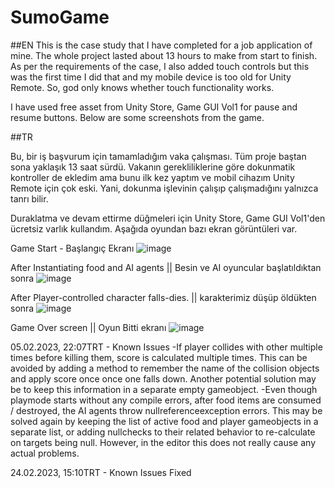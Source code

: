 # SumoGame
 
##EN
This is the case study that I have completed for a job application of mine. The whole project lasted about 13 hours to make from start to finish. As per the requirements of the case, I also added touch controls but this was the first time I did that and my mobile device is too old for Unity Remote. So, god only knows whether touch functionality works. 

I have used free asset from Unity Store, Game GUI Vol1 for pause and resume buttons. Below are some screenshots from the game. 

##TR

Bu, bir iş başvurum için tamamladığım vaka çalışması. Tüm proje baştan sona yaklaşık 13 saat sürdü. Vakanın gerekliliklerine göre dokunmatik kontroller de ekledim ama bunu ilk kez yaptım ve mobil cihazım Unity Remote için çok eski. Yani, dokunma işlevinin çalışıp çalışmadığını yalnızca tanrı bilir.

Duraklatma ve devam ettirme düğmeleri için Unity Store, Game GUI Vol1'den ücretsiz varlık kullandım. Aşağıda oyundan bazı ekran görüntüleri var.


Game Start - Başlangıç Ekranı
![image](https://user-images.githubusercontent.com/94976406/216799541-7605c0fd-eeb0-4b63-9757-e6d494a8a9a5.png)

After Instantiating food and AI agents || Besin ve AI oyuncular başlatıldıktan sonra
![image](https://user-images.githubusercontent.com/94976406/216799550-48b430f3-8d20-4545-ad5e-50dfad1a521d.png)

After Player-controlled character falls-dies. || karakterimiz düşüp öldükten sonra
![image](https://user-images.githubusercontent.com/94976406/216799580-f67763ea-b96a-4e1b-a936-3f39606da4fc.png)

Game Over screen || Oyun Bitti ekranı
![image](https://user-images.githubusercontent.com/94976406/216799604-95d02b73-6079-4235-bfd3-8bf0ee4d831f.png)


05.02.2023, 22:07TRT - Known Issues
-If player collides with other multiple times before killing them, score is calculated multiple times. This can be avoided by adding a method to remember the name of the collision objects and apply score once once one falls down. Another potential solution may be to keep this information in a separate empty gameobject.
-Even though playmode starts without any compile errors, after food items are consumed / destroyed, the AI agents throw nullreferenceexception errors. This may be solved again by keeping the list of active food and player gameobjects in a separate list, or adding nullchecks to their related behavior to re-calculate on targets being null. However, in the editor this does not really cause any actual problems.

24.02.2023, 15:10TRT - Known Issues Fixed